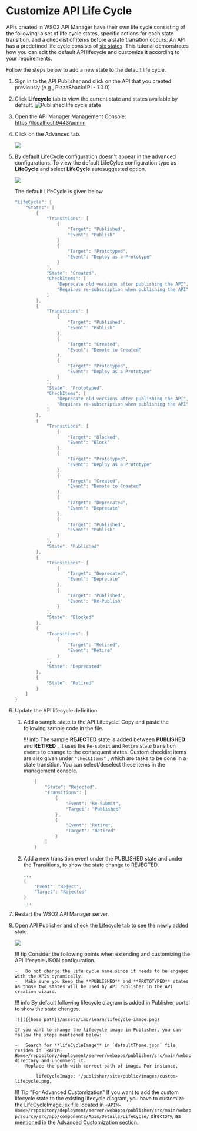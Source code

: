 # Customize API Life Cycle

APIs created in WSO2 API Manager have their own life cycle consisting of the following: a set of life cycle states, specific actions for each state transition, and a checklist of items before a state transition occurs. An API has a predefined life cycle consists of [six states]({{base_path}}/design/lifecycle-management/api-lifecycle/#api-lifecycle-states). This tutorial demonstrates how you can edit the default API lifecycle and customize it according to your requirements.

Follow the steps below to add a new state to the default life cycle.

1.  Sign in to the API Publisher and click on the API that you created previously (e.g., PizzaShackAPI - 1.0.0).
    
2.  Click **Lifecycle** tab to view the current state and states available by default.
    ![Published life cycle state]({{base_path}}/assets/img/learn/default-lifecycle.png)

3.  Open the API Manager Management Console: <https://localhost:9443/admin>

4.  Click on the Advanced tab.

    ![]({{base_path}}/assets/img/learn/admin-dashboard-advanced.png)

5.  By default LifeCycle configuration doesn't appear in the advanced configurations. To view the default LifeCylce configuration type as **LifeCycle** and select **LifeCycle** autosuggested option.

    ![]({{base_path}}/assets/img/learn/admin-dashboard-lifecycle-config.png)    
    
    The default LifeCycle is given below.

    ``` java
    "LifeCycle": {
		"States": [
			{
				"Transitions": [
					{
						"Target": "Published",
						"Event": "Publish"
					},
					{
						"Target": "Prototyped",
						"Event": "Deploy as a Prototype"
					}
				],
				"State": "Created",
				"CheckItems": [
					"Deprecate old versions after publishing the API",
					"Requires re-subscription when publishing the API"
				]
			},
			{
				"Transitions": [
					{
						"Target": "Published",
						"Event": "Publish"
					},
					{
						"Target": "Created",
						"Event": "Demote to Created"
					},
					{
						"Target": "Prototyped",
						"Event": "Deploy as a Prototype"
					}
				],
				"State": "Prototyped",
				"CheckItems": [
					"Deprecate old versions after publishing the API",
					"Requires re-subscription when publishing the API"
				]
			},
			{
				"Transitions": [
					{
						"Target": "Blocked",
						"Event": "Block"
					},
					{
						"Target": "Prototyped",
						"Event": "Deploy as a Prototype"
					},
					{
						"Target": "Created",
						"Event": "Demote to Created"
					},
					{
						"Target": "Deprecated",
						"Event": "Deprecate"
					},
					{
						"Target": "Published",
						"Event": "Publish"
					}
				],
				"State": "Published"
			},
			{
				"Transitions": [
					{
						"Target": "Deprecated",
						"Event": "Deprecate"
					},
					{
						"Target": "Published",
						"Event": "Re-Publish"
					}
				],
				"State": "Blocked"
			},
			{
				"Transitions": [
					{
						"Target": "Retired",
						"Event": "Retire"
					}
				],
				"State": "Deprecated"
			},
			{
				"State": "Retired"
			}
		]
	}
    ```
6.  Update the API lifecycle definition.

    1.  Add a sample state to the API Lifecycle.
        Copy and paste the following sample code in the file.

        !!! info
            The sample **REJECTED** state is added between **PUBLISHED** and **RETIRED** . It uses the `Re-submit` and `Retire` state transition events to change to the consequent states. Custom checklist items are also given under `"checkItems"` , which are tasks to be done in a state transition. You can select/deselect these items in the management console.


        ``` java
         	{
				"State": "Rejected",
				"Transitions": [
					{
						"Event": "Re-Submit",
						"Target": "Published"
					},
					{
						"Event": "Retire",
						"Target": "Retired"
					}
				]
			}
        ```

    1.  Add a new transition event under the PUBLISHED state and under the Transitions, to show the state change to REJECTED.

        ``` java
        ...   
        {
            "Event": "Reject",
            "Target": "Rejected"
		}
        ...
        ```

7.  Restart the WSO2 API Manager server.

8.  Open API Publisher and check the Lifecycle tab to see the newly added state.

    ![]({{base_path}}/assets/img/learn/custom-life-cycle-states.png)

    !!! tip
        Consider the following points when extending and customizing the API lifecycle JSON configuration.

        -   Do not change the life cycle name since it needs to be engaged with the APIs dynamically.
        -   Make sure you keep the **PUBLISHED** and **PROTOTYPED** states as those two states will be used by API Publisher in the API creation wizard.

    !!! info
        By default following lifecycle diagram is added in Publisher portal to show the state changes.

        ![]({{base_path}}/assets/img/learn/lifecycle-image.png)

        If you want to change the lifecycle image in Publisher, you can follow the steps mentioned below:

        -   Search for **lifeCycleImage** in `defaultTheme.json` file resides in `<APIM-Home>/repository/deployment/server/webapps/publisher/src/main/webapp/site/public/conf` directory and uncomment it.
        -   Replace the path with correct path of image. For instance,

                lifeCycleImage: '/publisher/site/public/images/custom-lifecycle.png,

    !!! Tip "For Advanced Customization"
        If you want to add the custom lifecycle state to the existing lifecycle diagram, you have to customize the LifeCycleImage.jsx file located in  `<APIM-Home>/repository/deployment/server/webapps/publisher/src/main/webapp/source/src/app/components/Apis/Details/LifeCycle/` directory, as mentioned in the [Advanced Customization]({{base_path}}/reference/customize-product/customizations/advanced-ui-customization/) section.

